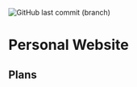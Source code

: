 ![GitHub last commit (branch)](https://img.shields.io/github/last-commit/KevinOW/KVolm-Website/main?style=for-the-badge)

# Personal Website


## Plans
